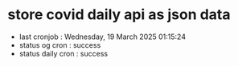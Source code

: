 # store covid daily api as json data

- last cronjob : Wednesday, 19 March 2025 01:15:24
- status og cron : success
- status daily cron : success
      
      